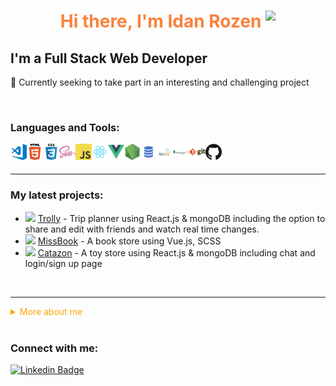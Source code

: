 <h1 align="center" style="color:rgb(250,130,60)"> Hi there, I'm Idan Rozen <img align="top" height="33" src="https://media.giphy.com/media/JoPURpweVqjVP7jl8N/giphy.gif"></h1>

## I'm a Full Stack Web Developer

 🌱 Currently seeking to take part in an interesting and challenging project


<br/>

### Languages and Tools:

<img align="left" alt="Visual Studio Code" width="26px" src="https://raw.githubusercontent.com/github/explore/80688e429a7d4ef2fca1e82350fe8e3517d3494d/topics/visual-studio-code/visual-studio-code.png" />
<img align="left" alt="HTML5" width="26px" src="https://raw.githubusercontent.com/github/explore/80688e429a7d4ef2fca1e82350fe8e3517d3494d/topics/html/html.png" />
<img align="left" alt="CSS3" width="26px" src="https://raw.githubusercontent.com/github/explore/80688e429a7d4ef2fca1e82350fe8e3517d3494d/topics/css/css.png" />
<img align="left" alt="Sass" width="26px" src="https://raw.githubusercontent.com/github/explore/80688e429a7d4ef2fca1e82350fe8e3517d3494d/topics/sass/sass.png" />
<img align="left" alt="JavaScript" width="26px" src="https://raw.githubusercontent.com/github/explore/80688e429a7d4ef2fca1e82350fe8e3517d3494d/topics/javascript/javascript.png" />
<img align="left" alt="React" width="26px" src="https://raw.githubusercontent.com/github/explore/80688e429a7d4ef2fca1e82350fe8e3517d3494d/topics/react/react.png" />
<img align="left" alt="Vue" width="26px" src="https://raw.githubusercontent.com/github/explore/80688e429a7d4ef2fca1e82350fe8e3517d3494d/topics/vue/vue.png" />
<img align="left" alt="Node.js" width="26px" src="https://raw.githubusercontent.com/github/explore/80688e429a7d4ef2fca1e82350fe8e3517d3494d/topics/nodejs/nodejs.png" />
<img align="left" alt="SQL" width="26px" src="https://raw.githubusercontent.com/github/explore/80688e429a7d4ef2fca1e82350fe8e3517d3494d/topics/sql/sql.png" />
<img align="left" alt="MySQL" width="26px" src="https://raw.githubusercontent.com/github/explore/80688e429a7d4ef2fca1e82350fe8e3517d3494d/topics/mysql/mysql.png" />
<img align="left" alt="MongoDB" width="26px" src="https://raw.githubusercontent.com/github/explore/80688e429a7d4ef2fca1e82350fe8e3517d3494d/topics/mongodb/mongodb.png" />
<img align="left" alt="Git" width="26px" src="https://raw.githubusercontent.com/github/explore/80688e429a7d4ef2fca1e82350fe8e3517d3494d/topics/git/git.png" />
<img align="left" alt="GitHub" width="26px" src="https://raw.githubusercontent.com/github/explore/78df643247d429f6cc873026c0622819ad797942/topics/github/github.png" />

 <br /> 
 <br /> 

--- 

 ### My latest projects:
-  <img src="https://toppng.com/uploads/preview/yellow-suitcase-115635674520vm8kjr8db.png" width="30px"> [Trolly][trolly] - Trip planner using React.js & mongoDB including the option to share and edit with friends and watch real time changes.
-  <img width="35px" src="https://encrypted-tbn0.gstatic.com/images?q=tbn:ANd9GcSNXqTI-o4xwAT8b998THp1H3qqkzqNVFQcHA&usqp=CAU" /> [MissBook][books] - A book store using Vue.js, SCSS  
-  <img width="30px" src="https://encrypted-tbn0.gstatic.com/images?q=tbn:ANd9GcSzMMgGr0RAcOEs-9BRf_Zq4No-bd1eg-yFfw&usqp=CAU"> [Catazon][catazon] - A toy store using React.js & mongoDB including chat and login/sign up page

<br />

---
<details>
 <summary style="color:orange">More about me </summary>

 - <img height="40px" align="center" src="https://icons-for-free.com/iconfiles/png/512/graduation+learn+school+student+study+icon-1320166023174441095.png"/> B.A in Psychology & Education
  
 - <img height="30px" align="center" src="https://encrypted-tbn0.gstatic.com/images?q=tbn:ANd9GcRhGFn086ub-YgAouC7X0DWNxTmWjF1Lt8hSw&usqp=CAU"/> Photography enthusiast

</details>

 <br /> 
 
### Connect with me:

[![Linkedin Badge](https://img.shields.io/badge/-Idan_Rozen-blue?style=for-the-badge&logo=linkedin&logoColor=white&link=https://www.linkedin.com/in/idan-rozen)][linkedin]



[linkedin]: https://www.linkedin.com/in/idan-rozen/
[books]: https://idanrozen103.github.io/MissBooks_Vue/#/
[catazon]: https://catazon.herokuapp.com/#/
[trolly]: https://trolly-app.herokuapp.com/#/


